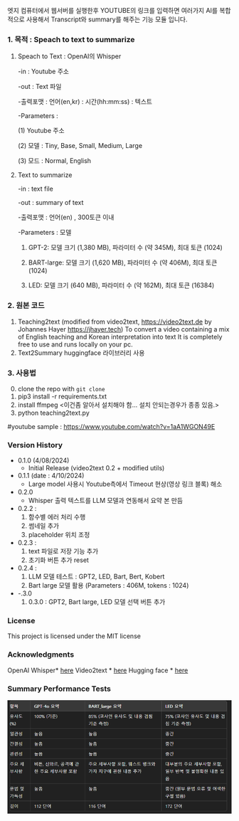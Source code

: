 엣지 컴퓨터에서 웹서버를 실행한후 YOUTUBE의 링크를 입력하면 
여러가지 AI를 복합적으로 사용해서 Transcript와 summary를 해주는 기능 모듈 입니다. 


### 1. 목적 : Speach to text to summarize

  1) Speach to Text : OpenAI의 Whisper
     
       -in : Youtube 주소
     
       -out : Text 파일
     
       -출력포맷 : 언어(en,kr) : 시간(hh:mm:ss) : 텍스트
     
      -Parameters :
     
        (1) Youtube 주소
     
        (2) 모델 : Tiny, Base, Small, Medium, Large
     
        (3) 모드 : Normal, English
     
  3) Text to summarize
     
       -in : text file
     
       -out : summary of text
     
       -출력포맷 : 언어(en) , 300토큰 이내
     
      -Parameters : 모델
     
        1) GPT-2: 모델 크기 (1,380 MB), 파라미터 수 (약 345M), 최대 토큰 (1024)
           
        2) BART-large: 모델 크기 (1,620 MB), 파라미터 수 (약 406M), 최대 토큰 (1024)
           
        3) LED: 모델 크기 (640 MB), 파라미터 수 (약 162M), 최대 토큰 (16384)

           


### 2. 원본 코드 
 1) Teaching2text
  (modified from video2text, https://video2text.de by Johannes Hayer https://jhayer.tech)
  To convert a video containing a mix of English teaching and Korean interpretation into text
  It is completely free to use and runs locally on your pc.
 2) Text2Summary
   huggingface 라이브러리 사용

### 3. 사용법
0. clone the repo with `git clone`
1. pip3 install -r requirements.txt
2. install ffmpeg 
<이건좀 알아서 설치해야 함... 설치 안되는경우가 종종 있음.>
3. python teaching2text.py

#youtube sample : https://www.youtube.com/watch?v=1aA1WGON49E


### Version History

- 0.1.0 (4/08/2024)
  - Initial Release (video2text 0.2 + modified utils)
- 0.1.1 (date : 4/10/2024)
  - Large model 사용시 Youtube측에서 Timeout 현상(영상 링크 블록) 해소 
- 0.2.0
  - Whisper 출력 텍스트를 LLM 모델과 연동해서 요약 본 만듬  
- 0.2.2 : 
    1. 함수별 에러 처리 수행 
    2. 썸네일 추가 
    3. placeholder 위치 조정 
- 0.2.3 : 
    1. text 파일로 저장 기능 추가 
    2. 초기화 버튼 추가 reset 
- 0.2.4 : 
    1. LLM 모델 테스트 : GPT2, LED, Bart, Bert, Kobert 
    1. Bart large 모델 활용 (Parameters : 406M, tokens : 1024)
- -.3.0
    1. 0.3.0 : GPT2, Bart large, LED 모델 선택 버튼 추가 

### License

This project is licensed under the MIT license

### Acknowledgments
OpenAI Whisper\* [here](https://github.com/openai/whisper)
Video2text \* [here](https://github.com/XamHans/video-2-text.git)
Hugging face \* [here](https://huggingface.co/facebook/bart-large-cnn)


### Summary Performance Tests 
![alt text](image.png)

